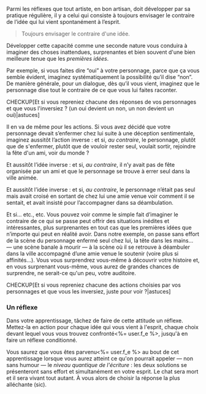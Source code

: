 <!-- Page: #388 Et si… c'était le contraire ? -->

Parmi les réflexes que tout artiste, en bon artisan, doit développer par sa pratique régulière, il y a celui qui consiste à toujours envisager le contraire de l’idée qui lui vient spontanément à l’esprit.

> Toujours envisager le contraire d'une idée.

Développer cette capacité comme une seconde nature vous conduira à imaginer des choses inattendues, surprenantes et bien souvent d'une bien meilleure tenue que les *premières idées*.

Par exemple, si vous faites dire “oui” à votre personnage, parce que ça vous semble évident, imaginez systématiquement la possibilité qu’il dise “non”. De manière générale, pour un dialogue, dès qu’il vous vient, imaginez que le personnage dise tout le contraire de ce que vous lui faites raconter.

CHECKUP[Et si vous repreniez chacune des réponses de vos personnages et que vous l'inversiez ? (un oui devient un non, un non devient un oui)|astuces]

Il en va de même pour les actions. Si vous avez décidé que votre personnage devait s’enfermer chez lui suite à une déception sentimentale, imaginez aussitôt l’action inverse : et si, *au contraire*, le personnage, plutôt que de s'enfermer, plutôt que de vouloir rester seul, voulait sortir, rejoindre la fête d'un ami, voir du monde ?

Et aussitôt l’idée inverse : et si, *au contraire*, il n’y avait pas de fête organisée par un ami et que le personnage se trouve à errer seul dans la ville animée.

Et aussitôt l’idée inverse : et si, *au contraire*, le personnage n’était pas seul mais avait croisé en sortant de chez lui une amie venue voir comment il se sentait, et avait insisté pour l’accompagner dans sa déambulation.

Et si… etc., etc. Vous pouvez voir comme le simple fait d’imaginer le contraire de ce qui se passe peut offrir des situations inédites et intéressantes, plus surprenantes en tout cas que les premières idées que n’importe qui peut en réalité avoir. Dans notre exemple, on passe sans effort de la scène du personnage enfermé seul chez lui, la tête dans les mains… — une scène banale à mourir — à la scène où il se retrouve à déambuler dans la ville accompagné d’une amie venue le soutenir (voire plus si affinités…). Vous vous surprendrez vous-même à découvrir votre histoire et, en vous surprenant vous-même, vous aurez de grandes chances de surprendre, ne serait-ce qu'un peu, votre auditoire. 

CHECKUP[Et si vous repreniez chacune des actions choisies par vos personnages et que vous les inversiez, juste pour voir ?|astuces]

### Un réflexe

Dans votre apprentissage, tâchez de faire de cette attitude un réflexe. Mettez-la en action pour chaque idée qui vous vient à l'esprit, chaque choix devant lequel vous vous trouvez confronté<%= user.f_e %>, jusqu'à en faire un réflexe conditionné.

Vous saurez que vous êtes parvenu<%= user.f_e %> au bout de cet apprentissage lorsque vous aurez atteint ce qu'on pourrait appeler — non sans humour — le *niveau quantique de l'écriture* : les deux solutions se présenteront sans effort et simultanément en votre esprit. Le chat sera mort et il sera vivant tout autant. À vous alors de choisir la réponse la plus alléchante (sic).
